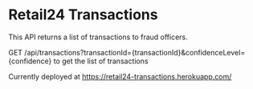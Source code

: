 # Retail24 Transactions
This API returns a list of transactions to fraud officers.

GET /api/transactions?transactionId={transactionId}&confidenceLevel={confidence} to get the list of transactions

Currently deployed at https://retail24-transactions.herokuapp.com/
